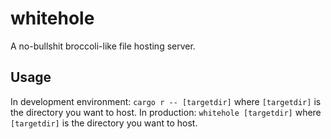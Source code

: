 # whitehole
A no-bullshit broccoli-like file hosting server.

## Usage
In development environment: `cargo r -- [targetdir]` where `[targetdir]` is the directory you want to host.
In production: `whitehole [targetdir]` where `[targetdir]` is the directory you want to host.
